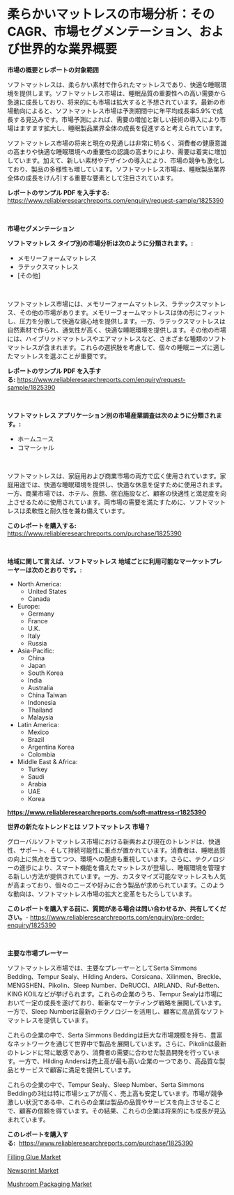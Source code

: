 <p><h1>柔らかいマットレスの市場分析：そのCAGR、市場セグメンテーション、および世界的な業界概要</h1></p><p><strong>市場の概要とレポートの対象範囲</strong></p>
<p><p>ソフトマットレスは、柔らかい素材で作られたマットレスであり、快適な睡眠環境を提供します。ソフトマットレス市場は、睡眠品質の重要性への高い需要から急速に成長しており、将来的にも市場は拡大すると予想されています。最新の市場動向によると、ソフトマットレス市場は予測期間中に年平均成長率5.9%で成長する見込みです。市場予測によれば、需要の増加と新しい技術の導入により市場はますます拡大し、睡眠製品業界全体の成長を促進すると考えられています。</p><p>ソフトマットレス市場の将来と現在の見通しは非常に明るく、消費者の健康意識の高まりや快適な睡眠環境への重要性の認識の高まりにより、需要は着実に増加しています。加えて、新しい素材やデザインの導入により、市場の競争も激化しており、製品の多様性も増しています。ソフトマットレス市場は、睡眠製品業界全体の成長をけん引する重要な要素として注目されています。</p></p>
<p><strong>レポートのサンプル PDF を入手する:</strong> <a href="https://www.reliableresearchreports.com/enquiry/request-sample/1825390">https://www.reliableresearchreports.com/enquiry/request-sample/1825390</a></p>
<p>&nbsp;</p>
<p><strong>市場セグメンテーション</strong></p>
<p><strong>ソフトマットレス タイプ別の市場分析は次のように分類されます。:</strong></p>
<p><ul><li>メモリーフォームマットレス</li><li>ラテックスマットレス</li><li>[その他]</li></ul></p>
<p>&nbsp;</p>
<p><p>ソフトマットレス市場には、メモリーフォームマットレス、ラテックスマットレス、その他の市場があります。メモリーフォームマットレスは体の形にフィットし、圧力を分散して快適な寝心地を提供します。一方、ラテックスマットレスは自然素材で作られ、通気性が高く、快適な睡眠環境を提供します。その他の市場には、ハイブリッドマットレスやエアマットレスなど、さまざまな種類のソフトマットレスが含まれます。これらの選択肢を考慮して、個々の睡眠ニーズに適したマットレスを選ぶことが重要です。</p></p>
<p><strong>レポートのサンプル PDF を入手する:</strong>&nbsp;<a href="https://www.reliableresearchreports.com/enquiry/request-sample/1825390">https://www.reliableresearchreports.com/enquiry/request-sample/1825390</a></p>
<p>&nbsp;</p>
<p><strong> ソフトマットレス アプリケーション別の市場産業調査は次のように分類されます。:</strong></p>
<p><ul><li>ホームユース</li><li>コマーシャル</li></ul></p>
<p>&nbsp;</p>
<p><p>ソフトマットレスは、家庭用および商業市場の両方で広く使用されています。家庭用途では、快適な睡眠環境を提供し、快適な休息を促すために使用されます。一方、商業市場では、ホテル、旅館、宿泊施設など、顧客の快適性と満足度を向上させるために使用されています。両市場の需要を満たすために、ソフトマットレスは柔軟性と耐久性を兼ね備えています。</p></p>
<p><strong>このレポートを購入する:</strong>&nbsp; <a href="https://www.reliableresearchreports.com/purchase/1825390">https://www.reliableresearchreports.com/purchase/1825390</a></p>
<p>&nbsp;</p>
<p><strong>地域に関して言えば、ソフトマットレス 地域ごとに利用可能なマーケットプレーヤーは次のとおりです。:</strong></p>
<p><ul>
    <li>
        North America:
        <ul>
            <li>United States</li>
            <li>Canada</li>
        </ul>
    </li>
    <li>
        Europe:
        <ul>
            <li>Germany</li>
            <li>France</li>
            <li>U.K.</li>
            <li>Italy</li>
            <li>Russia</li>
        </ul>
    </li>
    <li>
        Asia-Pacific:
        <ul>
            <li>China</li>
            <li>Japan</li>
            <li>South Korea</li>
            <li>India</li>
            <li>Australia</li>
            <li>China Taiwan</li>
            <li>Indonesia</li>
            <li>Thailand</li>
            <li>Malaysia</li>
        </ul>
    </li>
    <li>
        Latin America:
        <ul>
            <li>Mexico</li>
            <li>Brazil</li>
            <li>Argentina Korea</li>
            <li>Colombia</li>
        </ul>
    </li>
    <li>
        Middle East & Africa:
        <ul>
            <li>Turkey</li>
            <li>Saudi</li>
            <li>Arabia</li>
            <li>UAE</li>
            <li>Korea</li>
        </ul>
    </li>
    </ul></p>
<p><strong><a href="https://www.reliableresearchreports.com/soft-mattress-r1825390">https://www.reliableresearchreports.com/soft-mattress-r1825390</a></strong>&nbsp;</p>
<p><strong>世界の新たなトレンドとは ソフトマットレス 市場？</strong></p>
<p><p>グローバルソフトマットレス市場における新興および現在のトレンドは、快適性、サポート、そして持続可能性に重点が置かれています。消費者は、睡眠品質の向上に焦点を当てつつ、環境への配慮も重視しています。さらに、テクノロジーの進歩により、スマート機能を備えたマットレスが登場し、睡眠環境を管理する新しい方法が提供されています。一方、カスタマイズ可能なマットレスも人気が高まっており、個々のニーズや好みに合う製品が求められています。このような動向は、ソフトマットレス市場の拡大と変革をもたらしています。</p></p>
<p><strong>このレポートを購入する前に、質問がある場合は問い合わせるか、共有してください。</strong>- <a href="https://www.reliableresearchreports.com/enquiry/pre-order-enquiry/1825390">https://www.reliableresearchreports.com/enquiry/pre-order-enquiry/1825390</a></p>
<p>&nbsp;</p>
<p><strong>主要な市場プレーヤー</strong></p>
<p><p>ソフトマットレス市場では、主要なプレーヤーとしてSerta Simmons Bedding、Tempur Sealy、Hilding Anders、Corsicana、Xilinmen、Breckle、MENGSHEN、Pikolin、Sleep Number、DeRUCCI、AIRLAND、Ruf-Betten、KING KOILなどが挙げられます。これらの企業のうち、Tempur Sealyは市場において一定の成長を遂げており、斬新なマーケティング戦略を展開しています。一方で、Sleep Numberは最新のテクノロジーを活用し、顧客に高品質なソフトマットレスを提供しています。</p><p>これらの企業の中で、Serta Simmons Beddingは巨大な市場規模を持ち、豊富なネットワークを通じて世界中で製品を展開しています。さらに、Pikolinは最新のトレンドに常に敏感であり、消費者の需要に合わせた製品開発を行っています。一方で、Hilding Andersは売上高が最も高い企業の一つであり、高品質な製品とサービスで顧客に満足を提供しています。</p><p>これらの企業の中で、Tempur Sealy、Sleep Number、Serta Simmons Beddingの3社は特に市場シェアが高く、売上高も安定しています。市場が競争激しい状況である中、これらの企業は製品の品質やサービスを向上させることで、顧客の信頼を得ています。その結果、これらの企業は将来的にも成長が見込まれています。</p></p>
<p><strong>このレポートを購入する:</strong>&nbsp;&nbsp;<a href="https://www.reliableresearchreports.com/purchase/1825390">https://www.reliableresearchreports.com/purchase/1825390</a></p>
<p><p><a href="https://www.linkedin.com/pulse/filling-glue-market-offer-valuable-insights-size-share-m6gqe?trackingId=0XIjgalVy9t2U1eVlSKUEQ%3D%3D">Filling Glue Market</a></p><p><a href="https://www.linkedin.com/pulse/newsprint-market-size-trends-growth-outlook-forecasted-8lepe?trackingId=RgNu6l7to6lD8xNnXpvaDA%3D%3D">Newsprint Market</a></p><p><a href="https://www.linkedin.com/pulse/mushroom-packaging-market-offers-provide-insightful-data-hpcze?trackingId=YouKdopVoiLBmz35l666iA%3D%3D">Mushroom Packaging Market</a></p></p>